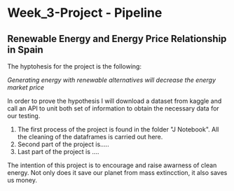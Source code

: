 # **Week_3-Project - Pipeline**
## Renewable Energy and Energy Price Relationship in Spain 

The hyptohesis for the project is the following:

*Generating energy with renewable alternatives will decrease the energy market price* 

In order to prove the hypothesis I will download a dataset from kaggle and call an API to unit both set of information to obtain the necessary data for our testing. 

1. The first process of the project is found in the folder "J Notebook". All the cleaning of the dataframes is carried out here. 
2. Second part of the project is..... 
3. Last part of the project is ....

The intention of this project is to encourage and raise awarness of clean energy. Not only does it save our planet from mass extincction, it also saves us money. 
